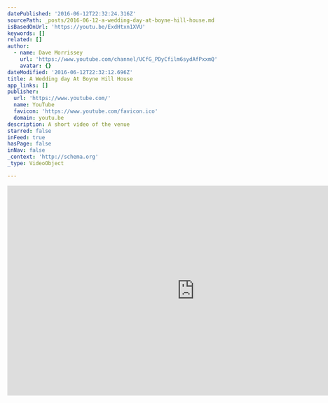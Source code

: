 ```yaml
---
datePublished: '2016-06-12T22:32:24.316Z'
sourcePath: _posts/2016-06-12-a-wedding-day-at-boyne-hill-house.md
isBasedOnUrl: 'https://youtu.be/ExdHtxn1XVU'
keywords: []
related: []
author:
  - name: Dave Morrissey
    url: 'https://www.youtube.com/channel/UCfG_PDyCfilm6sydAfPxxmQ'
    avatar: {}
dateModified: '2016-06-12T22:32:12.696Z'
title: A Wedding day At Boyne Hill House
app_links: []
publisher:
  url: 'https://www.youtube.com/'
  name: YouTube
  favicon: 'https://www.youtube.com/favicon.ico'
  domain: youtu.be
description: A short video of the venue
starred: false
inFeed: true
hasPage: false
inNav: false
_context: 'http://schema.org'
_type: VideoObject

---
```

<iframe src="https://cdn.embedly.com/widgets/media.html?src=https%3A%2F%2Fwww.youtube.com%2Fembed%2FExdHtxn1XVU%3Ffeature%3Doembed&amp;url=http%3A%2F%2Fwww.youtube.com%2Fwatch%3Fv%3DExdHtxn1XVU&amp;image=https%3A%2F%2Fi.ytimg.com%2Fvi%2FExdHtxn1XVU%2Fhqdefault.jpg&amp;key=b7d04c9b404c499eba89ee7072e1c4f7&amp;type=text%2Fhtml&amp;schema=youtube" width="854" height="480" scrolling="no" frameborder="0" allowfullscreen="" style=""></iframe>